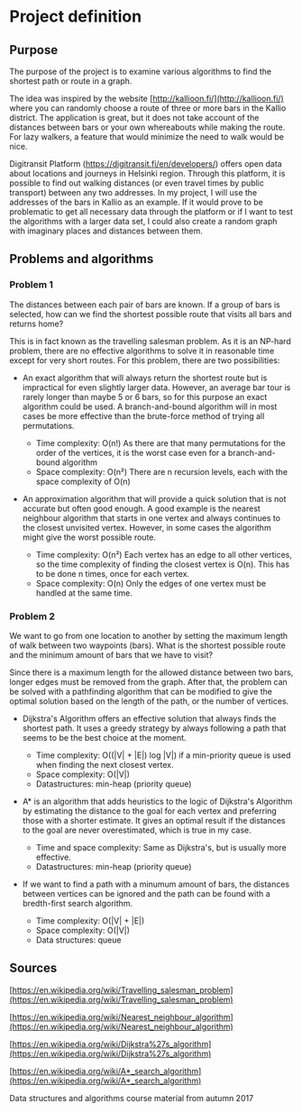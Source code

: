 # Project definition

## Purpose

The purpose of the project is to examine various algorithms to find the shortest path or route in a graph.

The idea was inspired by the website [http://kallioon.fi/](http://kallioon.fi/) where you can randomly choose a route of 
three or more bars in the Kallio district. The application is great, but it does not take account of the distances between
bars or your own whereabouts while making the route. For lazy walkers, a feature that would minimize the need to walk 
would be nice.

Digitransit Platform (https://digitransit.fi/en/developers/) offers open data about locations and journeys in Helsinki region. 
Through this platform, it is possible to find out walking distances (or even travel times by public transport) between 
any two addresses. In my project, I will use the addresses of the bars in Kallio as an example. If it would prove to be 
problematic to get all necessary data through the platform or if I want to test the algorithms with a larger data set, 
I could also create a random graph with imaginary places and distances between them.

## Problems and algorithms

### Problem 1

The distances between each pair of bars are known. If a group of bars is selected, how can we find the shortest possible route 
that visits all bars and returns home?

This is in fact known as the travelling salesman problem. As it is an NP-hard problem, there are no effective algorithms 
to solve it in reasonable time except for very short routes. For this problem, there are two possibilities:

- An exact algorithm that will always return the shortest route but is impractical for even slightly larger data. 
However, an average bar tour is rarely longer than maybe 5 or 6 bars, so for this purpose an exact algorithm could be used. 
A branch-and-bound algorithm will in most cases be more effective than the brute-force method of trying all permutations.

  - Time complexity: O(n!) As there are that many permutations for the order of the vertices, it is the worst case even 
for a branch-and-bound algorithm
  - Space complexity: O(n²) There are n recursion levels, each with the space complexity of O(n)

- An approximation algorithm that will provide a quick solution that is not accurate but often good enough. 
A good example is the nearest neighbour algorithm that starts in one vertex and always continues to the closest 
unvisited vertex. However, in some cases the algorithm might give the worst possible route.

  - Time complexity: O(n²) Each vertex has an edge to all other vertices, so the time complexity of finding the closest vertex is O(n). This has to be done n times, once for each vertex.
  - Space complexity: O(n) Only the edges of one vertex must be handled at the same time.

### Problem 2

We want to go from one location to another by setting the maximum length of walk between two waypoints (bars). 
What is the shortest possible route and the minimum amount of bars that we have to visit?

Since there is a maximum length for the allowed distance between two bars, longer edges must be removed from the graph. 
After that, the problem can be solved with a pathfinding algorithm that can be modified to give the optimal solution 
based on the length of the path, or the number of vertices.

- Dijkstra's Algorithm offers an effective solution that always finds the shortest path. It uses a greedy strategy by always 
following a path that seems to be the best choice at the moment.

  - Time complexity: O((|V| + |E|) log |V|) if a min-priority queue is used when finding the next closest vertex.
  - Space complexity: O(|V|)
  - Datastructures: min-heap (priority queue)

- A* is an algorithm that adds heuristics to the logic of Dijkstra's Algorithm by estimating the distance to the goal 
for each vertex and preferring those with a shorter estimate. It gives an optimal result if the distances to the goal 
are never overestimated, which is true in my case.

  - Time and space complexity: Same as Dijkstra's, but is usually more effective.
  - Datastructures: min-heap (priority queue)

- If we want to find a path with a minumum amount of bars, the distances between vertices can be ignored and the path can be 
found with a bredth-first search algorithm.

  - Time complexity: O(|V| + |E|)
  - Space complexity: O(|V|)
  - Data structures: queue

## Sources

[https://en.wikipedia.org/wiki/Travelling_salesman_problem](https://en.wikipedia.org/wiki/Travelling_salesman_problem)

[https://en.wikipedia.org/wiki/Nearest_neighbour_algorithm](https://en.wikipedia.org/wiki/Nearest_neighbour_algorithm)

[https://en.wikipedia.org/wiki/Dijkstra%27s_algorithm](https://en.wikipedia.org/wiki/Dijkstra%27s_algorithm)

[https://en.wikipedia.org/wiki/A*_search_algorithm](https://en.wikipedia.org/wiki/A*_search_algorithm)

Data structures and algorithms course material from autumn 2017



